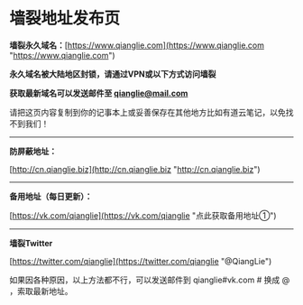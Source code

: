 # 墙裂地址发布页
**墙裂永久域名：**[https://www.qianglie.com](https://www.qianglie.com "https://www.qianglie.com")

**永久域名被大陆地区封锁，请通过VPN或以下方式访问墙裂**

**获取最新域名可以发送邮件至 qianglie@mail.com**

请把这页内容复制到你的记事本上或妥善保存在其他地方比如有道云笔记，以免找不到我们！

------------

**防屏蔽地址：**

[http://cn.qianglie.biz](http://cn.qianglie.biz "http://cn.qianglie.biz")

------------

**备用地址（每日更新）：**

[https://vk.com/qianglie](https://vk.com/qianglie "点此获取备用地址①")

------------

**墙裂Twitter**

[https://twitter.com/qianglie](https://twitter.com/qianglie "@QiangLie")

如果因各种原因，以上方法都不行，可以发送邮件到 qianglie#vk.com  # 换成 @ ，索取最新地址。
